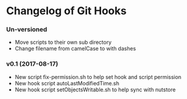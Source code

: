 # Changelog of Git Hooks



### Un-versioned

- Move scripts to their own sub directory
- Change filename from camelCase to with dashes


### v0.1 (2017-08-17)

- New script fix-permission.sh to help set hook and script permission
- New hook script autoLastModifiedTime.sh
- New hook script setObjectsWritable.sh to help sync with nutstore
